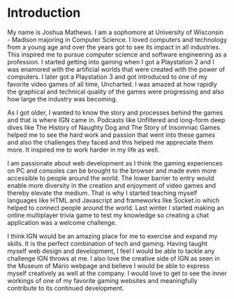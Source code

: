 # Introduction

My name is Joshua Mathews. I am a sophomore at University of Wisconsin - Madison majoring in Computer Science. I loved computers and technology from a young age and over the years got to see its impact in all industries. This inspired me to pursue computer science and software engineering as a profession. I started getting into gaming when I got a Playstation 2 and I was enamored with the artificial worlds that were created with the power of computers. I later got a Playstation 3 and got introduced to one of my favorite video games of all time, Uncharted. I was amazed at how rapidly the graphical and technical quality of the games were progressing and also how large the industry was becoming.

As I got older, I wanted to know the story and processes behind the games and that is where IGN came in. Podcasts like Unfiltered and long-form deep dives like The History of Naughty Dog and The Story of Insomniac Games helped me to see the hard work and passion that went into these games and also the challenges they faced and this helped me appreciate them more. It inspired me to work harder in my life as well.

I am passionate about web development as I think the gaming experiences on PC and consoles can be brought to the browser and made even more accessible to people around the world. The lower barrier to entry would enable more diversity in the creation and enjoyment of video games and thereby elevate the medium. That is why I started teaching myself languages like HTML and Javascript and frameworks like Socket.io which helped to connect people around the world. Last winter I started making an online multiplayer trivia game to test my knowledge so creating a chat application was a welcome challenge.

I think IGN would be an amazing place for me to exercise and expand my skills. It is the perfect combination of tech and gaming. Having taught myself web design and development, I feel I would be able to tackle any challenge IGN throws at me. I also love the creative side of IGN as seen in the Museum of Mario webpage and believe I would be able to express myself creatively as well at the company. I would love to get to see the inner workings of one of my favorite gaming websites and meaningfully contribute to its continued development.
